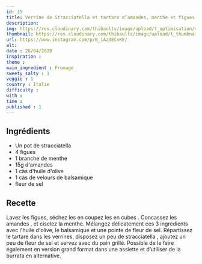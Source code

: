 ```yaml
---
id: 15
title: Verrine de Stracciatella et tartare d’amandes, menthe et figues
description: 
img: https://res.cloudinary.com/thibaults/image/upload/t_optimisation/v1600523378/Recipes/20200428_straciatella.jpg
thumbnail: https://res.cloudinary.com/thibaults/image/upload/t_thumbnail_josie/v1600523378/Recipes/20200428_straciatella.jpg
url: https://www.instagram.com/p/B_iAz3ECxKE/
alt: 
date : 28/04/2020
inspiration :
theme : 
main_ingredient : Fromage
sweety_salty : 1
veggie : 1
country : Italie
difficulty :
with : 
time : 
published : 1
---
```


## Ingrédients
 - Un pot de stracciatella
 - 4 figues
 - 1 branche de menthe
 - 15g d'amandes
 - 1 càs d'huile d'olive
 - 1 càs de velours de balsamique
 - fleur de sel

## Recette
Lavez les figues, séchez les en coupez les en cubes . Concassez les amandes , et ciselez la menthe. Mélangez délicatement ces 3 ingredients avec l'huile d'olive, le balsamique et une pointe de fleur de sel. Répartissez le tartare dans les verrines, disposez un peu de stracciatella , ajoutez un peu de fleur de sel et servez avec du pain grillé. Possible de le faire également en version grand format dans une assiette et d’utiliser de la burrata en alternative.